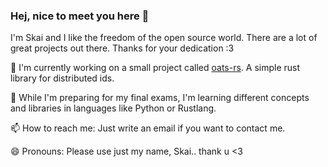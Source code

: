 ### Hej, nice to meet you here 👋
I'm Skai and I like the freedom of the open source world. There are a lot of great projects out there. Thanks for your dedication :3

🔭 I'm currently working on a small project called [oats-rs](https://github.com/Skailys/oats-rs). A simple rust library for distributed ids.

🌱 While I'm preparing for my final exams, I'm learning different concepts and libraries in languages like Python or Rustlang.

📫 How to reach me: Just write an email if you want to contact me.

😄 Pronouns: Please use just my name, Skai.. thank u <3

<!--
**Skailys/Skailys** is a ✨ _special_ ✨ repository because its `README.md` (this file) appears on your GitHub profile.

Here are some ideas to get you started:

- 🔭 I’m currently working on ...
- 🌱 I’m currently learning ...
- 👯 I’m looking to collaborate on ...
- 🤔 I’m looking for help with ...
- 💬 Ask me about ...
- 📫 How to reach me: ...
- 😄 Pronouns: ...
- ⚡ Fun fact: ...
-->
